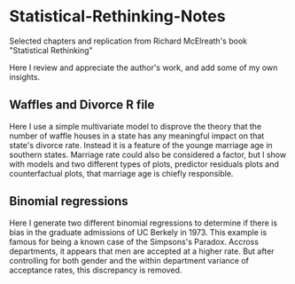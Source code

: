 # Statistical-Rethinking-Notes
Selected chapters and replication from Richard McElreath's book "Statistical Rethinking"

Here I review and appreciate the author's work, and add some of my own insights.


## Waffles and Divorce R file 
Here I use a simple multivariate model to disprove the theory that the number of waffle houses in a state has any meaningful impact on that state's divorce rate. Instead it is a feature of the younge marriage age in southern states. Marriage rate could also be considered a factor, but I show with models and two different types of plots, predictor residuals plots and counterfactual plots, that marriage age is chiefly responsible.

## Binomial regressions
Here I generate two different binomial regressions to determine if there is bias in the graduate admissions of UC Berkely in 1973. This example is famous for being a known case of the Simpsons's Paradox. Accross departments, it appears that men are accepted at a higher rate. But after controlling for both gender and the within department variance of acceptance rates, this discrepancy is removed.

